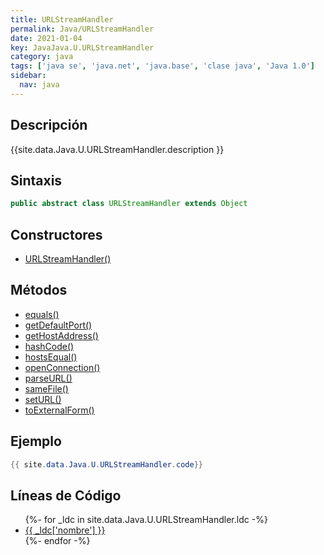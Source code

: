 ```yaml
---
title: URLStreamHandler
permalink: Java/URLStreamHandler
date: 2021-01-04
key: JavaJava.U.URLStreamHandler
category: java
tags: ['java se', 'java.net', 'java.base', 'clase java', 'Java 1.0']
sidebar: 
  nav: java
---
```


## Descripción
{{site.data.Java.U.URLStreamHandler.description }}

## Sintaxis
~~~java
public abstract class URLStreamHandler extends Object
~~~

## Constructores
* [URLStreamHandler()](/Java/URLStreamHandler/URLStreamHandler/)

## Métodos
* [equals()](/Java/URLStreamHandler/equals)
* [getDefaultPort()](/Java/URLStreamHandler/getDefaultPort)
* [getHostAddress()](/Java/URLStreamHandler/getHostAddress)
* [hashCode()](/Java/URLStreamHandler/hashCode)
* [hostsEqual()](/Java/URLStreamHandler/hostsEqual)
* [openConnection()](/Java/URLStreamHandler/openConnection)
* [parseURL()](/Java/URLStreamHandler/parseURL)
* [sameFile()](/Java/URLStreamHandler/sameFile)
* [setURL()](/Java/URLStreamHandler/setURL)
* [toExternalForm()](/Java/URLStreamHandler/toExternalForm)

## Ejemplo
~~~java
{{ site.data.Java.U.URLStreamHandler.code}}
~~~

## Líneas de Código
<ul>
{%- for _ldc in site.data.Java.U.URLStreamHandler.ldc -%}
   <li>
       <a href="{{_ldc['url'] }}">{{ _ldc['nombre'] }}</a>
   </li>
{%- endfor -%}
</ul>
